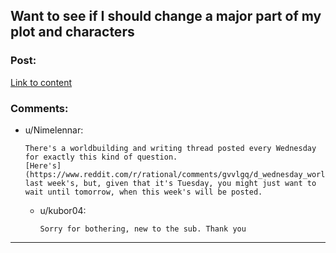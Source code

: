 ## Want to see if I should change a major part of my plot and characters

### Post:

[Link to content](/r/writing/comments/gzpe52/help_with_figuring_out_diversity_in_my_novel/)

### Comments:

- u/Nimelennar:
  ```
  There's a worldbuilding and writing thread posted every Wednesday for exactly this kind of question.
  [Here's](https://www.reddit.com/r/rational/comments/gvvlgq/d_wednesday_worldbuilding_and_writing_thread/) last week's, but, given that it's Tuesday, you might just want to wait until tomorrow, when this week's will be posted.
  ```

  - u/kubor04:
    ```
    Sorry for bothering, new to the sub. Thank you
    ```

---

